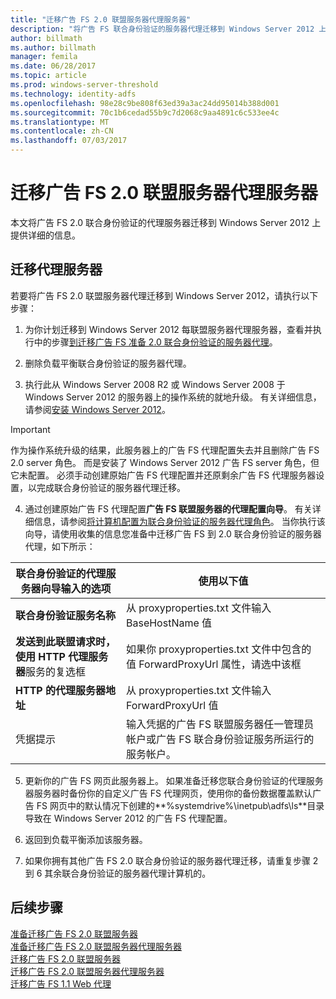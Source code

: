 ```yaml
---
title: "迁移广告 FS 2.0 联盟服务器代理服务器"
description: "将广告 FS 联合身份验证的服务器代理迁移到 Windows Server 2012 上提供信息。"
author: billmath
ms.author: billmath
manager: femila
ms.date: 06/28/2017
ms.topic: article
ms.prod: windows-server-threshold
ms.technology: identity-adfs
ms.openlocfilehash: 98e28c9be808f63ed39a3ac24dd95014b388d001
ms.sourcegitcommit: 70c1b6cedad55b9c7d2068c9aa4891c6c533ee4c
ms.translationtype: MT
ms.contentlocale: zh-CN
ms.lasthandoff: 07/03/2017
---
```

# <a name="migrate-the-ad-fs-20-federation-server-proxy"></a>迁移广告 FS 2.0 联盟服务器代理服务器
本文将广告 FS 2.0 联合身份验证的代理服务器迁移到 Windows Server 2012 上提供详细的信息。

## <a name="migrate-the-proxy"></a>迁移代理服务器

若要将广告 FS 2.0 联盟服务器代理迁移到 Windows Server 2012，请执行以下步骤：  
  
1.  为你计划迁移到 Windows Server 2012 每联盟服务器代理服务器，查看并执行中的步骤[到迁移广告 FS 准备 2.0 联合身份验证的服务器代理](prepare-to-migrate-ad-fs-fed-proxy.md)。  
  
2.  删除负载平衡联合身份验证的服务器代理。  
  
3.  执行此从 Windows Server 2008 R2 或 Windows Server 2008 于 Windows Server 2012 的服务器上的操作系统的就地升级。 有关详细信息，请参阅[安装 Windows Server 2012](https://technet.microsoft.com/library/jj134246.aspx)。  
  
> [!IMPORTANT]
>  作为操作系统升级的结果，此服务器上的广告 FS 代理配置失去并且删除广告 FS 2.0 server 角色。 而是安装了 Windows Server 2012 广告 FS server 角色，但它未配置。 必须手动创建原始广告 FS 代理配置并还原剩余广告 FS 代理服务器设置，以完成联合身份验证的服务器代理迁移。  
  
4.  通过创建原始广告 FS 代理配置**广告 FS 联盟服务器的代理配置向导**。 有关详细信息，请参阅[将计算机配置为联合身份验证的服务器代理角色](configure-a-computer-for-the-federation-server-proxy-role.md)。 当你执行该向导，请使用收集的信息您准备中迁移广告 FS 到 2.0 联合身份验证的服务器代理，如下所示：  
  
 
|**联合身份验证的代理服务器向导输入的选项**|**使用以下值**|
|-----|-----|  
|**联合身份验证服务名称**|从 proxyproperties.txt 文件输入 BaseHostName 值|  
|**发送到此联盟请求时，使用 HTTP 代理服务器**服务的复选框|如果你 proxyproperties.txt 文件中包含的值 ForwardProxyUrl 属性，请选中该框|  
|**HTTP 的代理服务器地址**|从 proxyproperties.txt 文件输入 ForwardProxyUrl 值|  
|凭据提示|输入凭据的广告 FS 联盟服务器任一管理员帐户或广告 FS 联合身份验证服务所运行的服务帐户。|  
  
5.  更新你的广告 FS 网页此服务器上。 如果准备迁移您联合身份验证的代理服务器服务器时备份你的自定义广告 FS 代理网页，使用你的备份数据覆盖默认广告 FS 网页中的默认情况下创建的**%systemdrive%\inetpub\adfs\ls**目录导致在 Windows Server 2012 的广告 FS 代理配置。  
  
6.  返回到负载平衡添加该服务器。  
  
7.  如果你拥有其他广告 FS 2.0 联合身份验证的服务器代理迁移，请重复步骤 2 到 6 其余联合身份验证的服务器代理计算机的。  
  
  
## <a name="next-steps"></a>后续步骤
 [准备迁移广告 FS 2.0 联盟服务器](prepare-to-migrate-ad-fs-fed-server.md)   
 [准备迁移广告 FS 2.0 联盟服务器代理服务器](prepare-to-migrate-ad-fs-fed-proxy.md)   
 [迁移广告 FS 2.0 联盟服务器](migrate-the-ad-fs-fed-server.md)   
 [迁移广告 FS 2.0 联盟服务器代理服务器](migrate-the-ad-fs-2-fed-server-proxy.md)   
 [迁移广告 FS 1.1 Web 代理](migrate-the-ad-fs-web-agent.md)